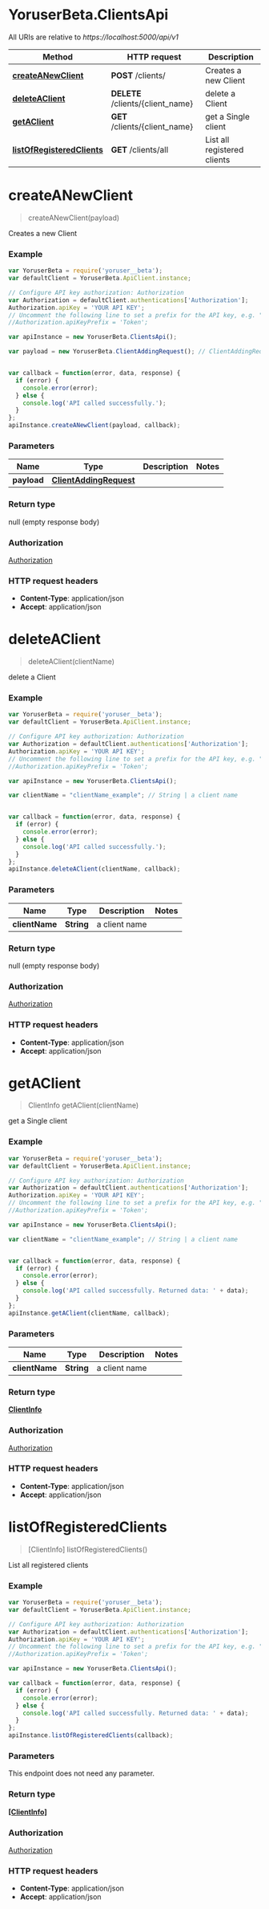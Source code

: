 # YoruserBeta.ClientsApi

All URIs are relative to *https://localhost:5000/api/v1*

Method | HTTP request | Description
------------- | ------------- | -------------
[**createANewClient**](ClientsApi.md#createANewClient) | **POST** /clients/ | Creates a new Client
[**deleteAClient**](ClientsApi.md#deleteAClient) | **DELETE** /clients/{client_name} | delete a Client
[**getAClient**](ClientsApi.md#getAClient) | **GET** /clients/{client_name} | get a Single client
[**listOfRegisteredClients**](ClientsApi.md#listOfRegisteredClients) | **GET** /clients/all | List all registered clients


<a name="createANewClient"></a>
# **createANewClient**
> createANewClient(payload)

Creates a new Client

### Example
```javascript
var YoruserBeta = require('yoruser__beta');
var defaultClient = YoruserBeta.ApiClient.instance;

// Configure API key authorization: Authorization
var Authorization = defaultClient.authentications['Authorization'];
Authorization.apiKey = 'YOUR API KEY';
// Uncomment the following line to set a prefix for the API key, e.g. "Token" (defaults to null)
//Authorization.apiKeyPrefix = 'Token';

var apiInstance = new YoruserBeta.ClientsApi();

var payload = new YoruserBeta.ClientAddingRequest(); // ClientAddingRequest | 


var callback = function(error, data, response) {
  if (error) {
    console.error(error);
  } else {
    console.log('API called successfully.');
  }
};
apiInstance.createANewClient(payload, callback);
```

### Parameters

Name | Type | Description  | Notes
------------- | ------------- | ------------- | -------------
 **payload** | [**ClientAddingRequest**](ClientAddingRequest.md)|  | 

### Return type

null (empty response body)

### Authorization

[Authorization](../README.md#Authorization)

### HTTP request headers

 - **Content-Type**: application/json
 - **Accept**: application/json

<a name="deleteAClient"></a>
# **deleteAClient**
> deleteAClient(clientName)

delete a Client

### Example
```javascript
var YoruserBeta = require('yoruser__beta');
var defaultClient = YoruserBeta.ApiClient.instance;

// Configure API key authorization: Authorization
var Authorization = defaultClient.authentications['Authorization'];
Authorization.apiKey = 'YOUR API KEY';
// Uncomment the following line to set a prefix for the API key, e.g. "Token" (defaults to null)
//Authorization.apiKeyPrefix = 'Token';

var apiInstance = new YoruserBeta.ClientsApi();

var clientName = "clientName_example"; // String | a client name


var callback = function(error, data, response) {
  if (error) {
    console.error(error);
  } else {
    console.log('API called successfully.');
  }
};
apiInstance.deleteAClient(clientName, callback);
```

### Parameters

Name | Type | Description  | Notes
------------- | ------------- | ------------- | -------------
 **clientName** | **String**| a client name | 

### Return type

null (empty response body)

### Authorization

[Authorization](../README.md#Authorization)

### HTTP request headers

 - **Content-Type**: application/json
 - **Accept**: application/json

<a name="getAClient"></a>
# **getAClient**
> ClientInfo getAClient(clientName)

get a Single client

### Example
```javascript
var YoruserBeta = require('yoruser__beta');
var defaultClient = YoruserBeta.ApiClient.instance;

// Configure API key authorization: Authorization
var Authorization = defaultClient.authentications['Authorization'];
Authorization.apiKey = 'YOUR API KEY';
// Uncomment the following line to set a prefix for the API key, e.g. "Token" (defaults to null)
//Authorization.apiKeyPrefix = 'Token';

var apiInstance = new YoruserBeta.ClientsApi();

var clientName = "clientName_example"; // String | a client name


var callback = function(error, data, response) {
  if (error) {
    console.error(error);
  } else {
    console.log('API called successfully. Returned data: ' + data);
  }
};
apiInstance.getAClient(clientName, callback);
```

### Parameters

Name | Type | Description  | Notes
------------- | ------------- | ------------- | -------------
 **clientName** | **String**| a client name | 

### Return type

[**ClientInfo**](ClientInfo.md)

### Authorization

[Authorization](../README.md#Authorization)

### HTTP request headers

 - **Content-Type**: application/json
 - **Accept**: application/json

<a name="listOfRegisteredClients"></a>
# **listOfRegisteredClients**
> [ClientInfo] listOfRegisteredClients()

List all registered clients

### Example
```javascript
var YoruserBeta = require('yoruser__beta');
var defaultClient = YoruserBeta.ApiClient.instance;

// Configure API key authorization: Authorization
var Authorization = defaultClient.authentications['Authorization'];
Authorization.apiKey = 'YOUR API KEY';
// Uncomment the following line to set a prefix for the API key, e.g. "Token" (defaults to null)
//Authorization.apiKeyPrefix = 'Token';

var apiInstance = new YoruserBeta.ClientsApi();

var callback = function(error, data, response) {
  if (error) {
    console.error(error);
  } else {
    console.log('API called successfully. Returned data: ' + data);
  }
};
apiInstance.listOfRegisteredClients(callback);
```

### Parameters
This endpoint does not need any parameter.

### Return type

[**[ClientInfo]**](ClientInfo.md)

### Authorization

[Authorization](../README.md#Authorization)

### HTTP request headers

 - **Content-Type**: application/json
 - **Accept**: application/json

